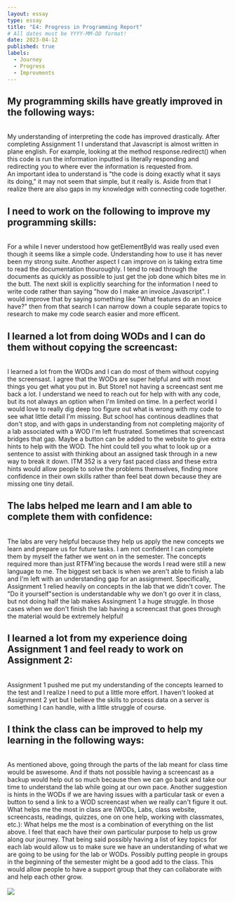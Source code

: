 ```yaml
---
layout: essay
type: essay
title: "E4: Progress in Programming Report"
# All dates must be YYYY-MM-DD format!
date: 2023-04-12
published: true
labels:
  - Journey
  - Progress
  - Improvments
---
```


<h2>My programming skills have greatly improved in the following ways:</h2>
<br>
My understanding of interpreting the code has improved drastically. After completing Assignment 1 I understand that Javascript is almost written in plane english. For example, looking at the method response.redirect() when this code is run the information inputted is literally responding and redirecting you to where ever the information is requested from.
<br>
An important idea to understand is "the code is doing exactly what it says its doing," it may not seem that simple, but it really is.
Aside from that I realize there are also gaps in my knowledge with connecting code together.
<br>
<h2>I need to work on the following to improve my programming skills:</h2>
<br>
For a while I never understood how getElementById was really used even though it seems like a simple code. Understanding how to use it has never been my strong suite. Another aspect I can improve on is taking extra time to read the documentation thouroughly. I tend to read through the documents as quickly as possible to just get the job done which bites me in the butt. The next skill is explicitly searching for the information I need to write code rather than saying "how do I make an invoice Javascript". I would improve that by saying something like "What features do an invoice have?" then from that search I can narrow down a couple separate topics to research to make my code search easier and more efficent.
<br>
<h2>I learned a lot from doing WODs and I can do them without copying the screencast:</h2>
<br>
I learned a lot from the WODs and I can do most of them without copying the screensast. I agree that the WODs are super helpful and with most things you get what you put in. But Store1 not having a screencast sent me back a lot. I understand we need to reach out for help with with any code, but its not always an option when I'm limited on time. In a perfect world I would love to really dig deep too figure out what is wrong with my code to see what little detail I'm missing. But school has continous deadlines that don't stop, and with gaps in understanding from not completing majority of a lab associated with a WOD I'm left frustrated. Sometimes that screencast bridges that gap. Maybe a button can be added to the website to give extra hints to help with the WOD. The hint could tell you what to look up or a sentence to assist with thinking about an assigned task through in a new way to break it down. ITM 352 is a very fast paced class and these extra hints would allow people to solve the problems themselves, finding more confidence in their own skills rather than feel beat down because they are missing one tiny detail.
<br>
<h2>The labs helped me learn and I am able to complete them with confidence:</h2>
<br>
The labs are very helpful because they help us apply the new concepts we learn and prepare us for future tasks. I am not confident I can complete them by myself the father we went on in the semester. The concepts required more than just RTFM'ing because the words I read were still a new language to me. The biggest set back is when we aren't able to finish a lab and I'm left with an understanding gap for an assignment. Specifically, Assignment 1 relied heavily on concepts in the lab that we didn't cover. The "Do it yourself"section  is understandable why we don't go over it in class, but not doing half the lab makes Assingment 1 a huge struggle. In those cases when we don't finish the lab having a screencast that goes through the material would be extremely helpful!
<br>
<h2>I learned a lot from my experience doing Assignment 1 and feel ready to work on Assignment 2:</h2>
<br>
Assignment 1 pushed me put my understanding of the concepts learned to the test and I realize I need to put a little more effort. I haven't looked at Assignment 2 yet but I believe the skills to process data on a server is something I can handle, with a little struggle of course.
<br>
<h2>I think the class can be improved to help my learning in the following ways:</h2>
<br>
As mentioned above, going through the parts of the lab meant for class time would be aswesome. And if thats not possible having a screencast as a backup would help out so much because then we can go back and take our time to understand the lab while going at our own pace. Another suggestion is hints in the WODs if we are having issues with a particular task or even a button to send a link to a WOD screencast when we really can't figure it out.
What helps me the most in class are (WODs, Labs, class website, screencasts, readings, quizzes, one on one help, working with classmates, etc.):
What helps me the most is a combination of everything on the list above. I feel that each have their own particular purpose to help us grow along our journey. That being said possibly having a list of key topics for each lab would allow us to make sure we have an understanding of what we are going to be using for the lab or WODs. Possibly putting people in groups in the beginning of the semester might be a good add to the class. This would allow people to have a support group that they can collaborate with and help each other grow.
<br>
<br>
  <img src="https://media.giphy.com/media/MtugSTgfMc2be/giphy.gif">
